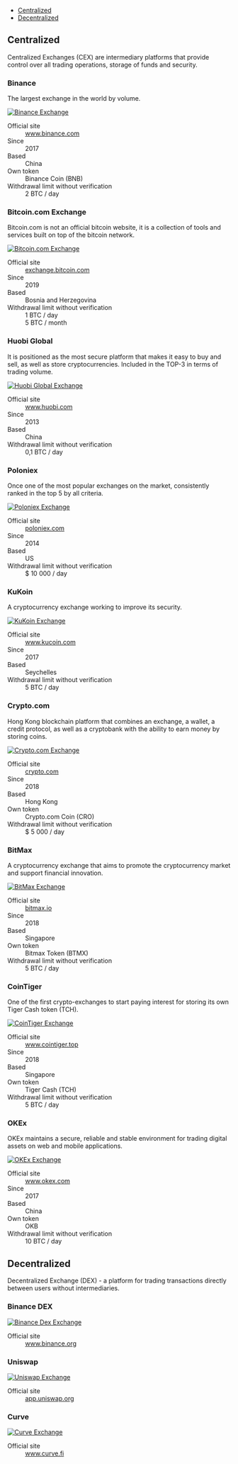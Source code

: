 <div class="contents p-3 pb-2 px-sm-5 pt-sm-4 pb-sm-3">

* [Centralized](#centralized)
* [Decentralized](#decentralized)

</div>

<h2 id="centralized">Centralized</h2>

Centralized Exchanges (CEX) are intermediary platforms that provide control over all trading operations, storage of funds and security.

### Binance

The largest exchange in the world by volume.

<p>
    <a href="https://www.binance.com?ref=26375672" class="img-ext-link" data-link-text="Open www.binance.com in new tab" target="_blank" rel="noopener noreferrer">
        <picture class="img-wrap" style="padding-bottom: calc(100/225*100%)">
            <source data-srcset="/public/images/exchanges/binance.jpg 2x, /public/images/exchanges/binance_sm.jpg 1x" media="(max-width: 768px)">
            <source data-srcset="/public/images/exchanges/binance@2x.jpg 2x, /public/images/exchanges/binance.jpg 1x">
            <img class="img-embed lazy" data-src="/public/images/exchanges/binance.jpg" alt="Binance Exchange">
        </picture>
    </a>
</p>

<dl class="row">
    <dt class="col-sm-4 col-xxl-3">Official site</dt>
    <dd class="col-sm-8 col-xxl-9">
        <a href="https://www.binance.com?ref=26375672" class="ext" target="_blank" rel="noopener noreferrer">www.binance.com</a>
    </dd>
    <dt class="col-sm-4 col-xxl-3">Since</dt>
    <dd class="col-sm-8 col-xxl-9">2017</dd>
    <dt class="col-sm-4 col-xxl-3">Based</dt>
    <dd class="col-sm-8 col-xxl-9">China</dd>
    <dt class="col-sm-4 col-xxl-3">Own token</dt>
    <dd class="col-sm-8 col-xxl-9">Binance Coin (BNB)</dd>
    <dt class="col-sm-4 col-xxl-3">Withdrawal limit without verification</dt>
    <dd class="col-sm-8 col-xxl-9">2 BTC / day</dd>
</dl>

### Bitcoin.com Exchange

Bitcoin.com is not an official bitcoin website, it is a collection of tools and services built on top of the bitcoin network.

<p>
    <a href="https://exchange.bitcoin.com/referral/99755c31b1a089b6" class="img-ext-link" data-link-text="Open exchange.bitcoin.com in new tab" target="_blank" rel="noopener noreferrer">
        <picture class="img-wrap" style="padding-bottom: calc(100/225*100%)">
            <source data-srcset="/public/images/exchanges/bitcoin.com.jpg 2x, /public/images/exchanges/bitcoin.com_sm.jpg 1x" media="(max-width: 768px)">
            <source data-srcset="/public/images/exchanges/bitcoin.com@2x.jpg 2x, /public/images/exchanges/bitcoin.com.jpg 1x">
            <img class="img-embed lazy" data-src="/public/images/exchanges/bitcoin.com.jpg" alt="Bitcoin.com Exchange">
        </picture>
    </a>
</p>

<dl class="row">
    <dt class="col-sm-4 col-xxl-3">Official site</dt>
    <dd class="col-sm-8 col-xxl-9">
        <a href="https://exchange.bitcoin.com/referral/99755c31b1a089b6" class="ext" target="_blank" rel="noopener noreferrer">exchange.bitcoin.com</a>
    </dd>
    <dt class="col-sm-4 col-xxl-3">Since</dt>
    <dd class="col-sm-8 col-xxl-9">2019</dd>
    <dt class="col-sm-4 col-xxl-3">Based</dt>
    <dd class="col-sm-8 col-xxl-9">Bosnia and Herzegovina</dd>
    <dt class="col-sm-4 col-xxl-3" title="Withdrawal limit without verification">Withdrawal limit without verification</dt>
    <dd class="col-sm-8 col-xxl-9">
    <div>1 BTC / day</div>
    <div>5 BTC / month</div>
    </dd>
</dl>

### Huobi Global

It is positioned as the most secure platform that makes it easy to buy and sell, as well as store cryptocurrencies. Included in the TOP-3 in terms of trading volume.

<p>
    <a href="https://www.huobi.com/en-us/register/?invite_code=h8qw6" class="img-ext-link" data-link-text="Open www.huobi.com in new tab" target="_blank" rel="noopener noreferrer">
        <picture class="img-wrap" style="padding-bottom: calc(100/225*100%)">
            <source data-srcset="/public/images/exchanges/huobi.jpg 2x, /public/images/exchanges/huobi_sm.jpg 1x" media="(max-width: 768px)">
            <source data-srcset="/public/images/exchanges/huobi@2x.jpg 2x, /public/images/exchanges/huobi.jpg 1x">
            <img class="img-embed lazy" data-src="/public/images/exchanges/huobi.jpg" alt="Huobi Global Exchange">
        </picture>
    </a>
</p>

<dl class="row">
    <dt class="col-sm-4 col-xxl-3">Official site</dt>
    <dd class="col-sm-8 col-xxl-9">
        <a href="https://www.huobi.com/en-us/register/?invite_code=h8qw6" class="ext" target="_blank" rel="noopener noreferrer">www.huobi.com</a>
    </dd>
    <dt class="col-sm-4 col-xxl-3">Since</dt>
    <dd class="col-sm-8 col-xxl-9">2013</dd>
    <dt class="col-sm-4 col-xxl-3">Based</dt>
    <dd class="col-sm-8 col-xxl-9">China</dd>
    <dt class="col-sm-4 col-xxl-3" title="Withdrawal limit without verification">Withdrawal limit without verification</dt>
    <dd class="col-sm-8 col-xxl-9">0,1 BTC / day</dd>
</dl>

### Poloniex

Once one of the most popular exchanges on the market, consistently ranked in the top 5 by all criteria.

<p>
    <a href="https://poloniex.com/signup?c=TNPMCDQQ" class="img-ext-link" data-link-text="Open poloniex.com in new tab" target="_blank" rel="noopener noreferrer">
        <picture class="img-wrap" style="padding-bottom: calc(100/225*100%)">
            <source data-srcset="/public/images/exchanges/poloniex.jpg 2x, /public/images/exchanges/poloniex_sm.jpg 1x" media="(max-width: 768px)">
            <source data-srcset="/public/images/exchanges/poloniex@2x.jpg 2x, /public/images/exchanges/poloniex.jpg 1x">
            <img class="img-embed lazy" data-src="/public/images/exchanges/poloniex.jpg" alt="Poloniex Exchange">
        </picture>
    </a>
</p>

<dl class="row">
    <dt class="col-sm-4 col-xxl-3">Official site</dt>
    <dd class="col-sm-8 col-xxl-9">
        <a href="https://poloniex.com/signup?c=TNPMCDQQ" class="ext" target="_blank" rel="noopener noreferrer">poloniex.com</a>
    </dd>
    <dt class="col-sm-4 col-xxl-3">Since</dt>
    <dd class="col-sm-8 col-xxl-9">2014</dd>
    <dt class="col-sm-4 col-xxl-3">Based</dt>
    <dd class="col-sm-8 col-xxl-9">US</dd>
    <dt class="col-sm-4 col-xxl-3" title="Withdrawal limit without verification">Withdrawal limit without verification</dt>
    <dd class="col-sm-8 col-xxl-9">$ 10 000 / day</dd>
</dl>

### KuKoin

A cryptocurrency exchange working to improve its security.

<p>
    <a href="https://www.kucoin.com/?rcode=1sseshc" class="img-ext-link" data-link-text="Open www.kucoin.com in new tab" target="_blank" rel="noopener noreferrer">
        <picture class="img-wrap" style="padding-bottom: calc(100/225*100%)">
            <source data-srcset="/public/images/exchanges/kukoin.jpg 2x, /public/images/exchanges/kukoin_sm.jpg 1x" media="(max-width: 768px)">
            <source data-srcset="/public/images/exchanges/kukoin@2x.jpg 2x, /public/images/exchanges/kukoin.jpg 1x">
            <img class="img-embed lazy" data-src="/public/images/exchanges/kukoin.jpg" alt="KuKoin Exchange">
        </picture>
    </a>
</p>

<dl class="row">
    <dt class="col-sm-4 col-xxl-3">Official site</dt>
    <dd class="col-sm-8 col-xxl-9">
        <a href="https://www.kucoin.com/?rcode=1sseshc" class="ext" target="_blank" rel="noopener noreferrer">www.kucoin.com</a>
    </dd>
    <dt class="col-sm-4 col-xxl-3">Since</dt>
    <dd class="col-sm-8 col-xxl-9">2017</dd>
    <dt class="col-sm-4 col-xxl-3">Based</dt>
    <dd class="col-sm-8 col-xxl-9">Seychelles</dd>
    <dt class="col-sm-4 col-xxl-3" title="Withdrawal limit without verification">Withdrawal limit without verification</dt>
    <dd class="col-sm-8 col-xxl-9">5 BTC / day</dd>
</dl>

### Crypto.com

Hong Kong blockchain platform that combines an exchange, a wallet, a credit protocol, as well as a cryptobank with the ability to earn money by storing coins.

<p>
    <a href="https://crypto.com/exch/8z8n472qxv" class="img-ext-link" data-link-text="Open crypto.com in new tab" target="_blank" rel="noopener noreferrer">
        <picture class="img-wrap" style="padding-bottom: calc(100/225*100%)">
            <source data-srcset="/public/images/exchanges/crypto.com.jpg 2x, /public/images/exchanges/crypto.com_sm.jpg 1x" media="(max-width: 768px)">
            <source data-srcset="/public/images/exchanges/crypto.com@2x.jpg 2x, /public/images/exchanges/crypto.com.jpg 1x">
            <img class="img-embed lazy" data-src="/public/images/exchanges/crypto.com.jpg" alt="Crypto.com Exchange">
        </picture>
    </a>
</p>

<dl class="row">
    <dt class="col-sm-4 col-xxl-3">Official site</dt>
    <dd class="col-sm-8 col-xxl-9">
        <a href="https://crypto.com/exch/8z8n472qxv" class="ext" target="_blank" rel="noopener noreferrer">crypto.com</a>
    </dd>
    <dt class="col-sm-4 col-xxl-3">Since</dt>
    <dd class="col-sm-8 col-xxl-9">2018</dd>
    <dt class="col-sm-4 col-xxl-3">Based</dt>
    <dd class="col-sm-8 col-xxl-9">Hong Kong</dd>
    <dt class="col-sm-4 col-xxl-3">Own token</dt>
    <dd class="col-sm-8 col-xxl-9">Crypto.com Coin (CRO)</dd>
    <dt class="col-sm-4 col-xxl-3" title="Withdrawal limit without verification">Withdrawal limit without verification</dt>
    <dd class="col-sm-8 col-xxl-9">$ 5 000 / day</dd>
</dl>

### BitMax

A cryptocurrency exchange that aims to promote the cryptocurrency market and support financial innovation.

<p>
    <a href="https://bitmax.io/register?inviteCode=RMVSIQAL" class="img-ext-link" data-link-text="Open bitmax.io in new tab" target="_blank" rel="noopener noreferrer">
        <picture class="img-wrap" style="padding-bottom: calc(100/225*100%)">
            <source data-srcset="/public/images/exchanges/bitmax.jpg 2x, /public/images/exchanges/bitmax_sm.jpg 1x" media="(max-width: 768px)">
            <source data-srcset="/public/images/exchanges/bitmax@2x.jpg 2x, /public/images/exchanges/bitmax.jpg 1x">
            <img class="img-embed lazy" data-src="/public/images/exchanges/bitmax.jpg" alt="BitMax Exchange">
        </picture>
    </a>
</p>

<dl class="row">
    <dt class="col-sm-4 col-xxl-3">Official site</dt>
    <dd class="col-sm-8 col-xxl-9">
        <a href="https://bitmax.io/register?inviteCode=RMVSIQAL" class="ext" target="_blank" rel="noopener noreferrer">bitmax.io</a>
    </dd>
    <dt class="col-sm-4 col-xxl-3">Since</dt>
    <dd class="col-sm-8 col-xxl-9">2018</dd>
    <dt class="col-sm-4 col-xxl-3">Based</dt>
    <dd class="col-sm-8 col-xxl-9">Singapore</dd>
    <dt class="col-sm-4 col-xxl-3">Own token</dt>
    <dd class="col-sm-8 col-xxl-9">Bitmax Token (BTMX)</dd>
    <dt class="col-sm-4 col-xxl-3" title="Withdrawal limit without verification">Withdrawal limit without verification</dt>
    <dd class="col-sm-8 col-xxl-9">5 BTC / day</dd>
</dl>

### CoinTiger

One of the first crypto-exchanges to start paying interest for storing its own Tiger Cash token (TCH).

<p>
    <a href="https://www.cointiger.top/#/register?refCode=UVIdze" class="img-ext-link" data-link-text="Open www.cointiger.top in new tab" target="_blank" rel="noopener noreferrer">
        <picture class="img-wrap" style="padding-bottom: calc(100/225*100%)">
            <source data-srcset="/public/images/exchanges/cointiger.jpg 2x, /public/images/exchanges/cointiger_sm.jpg 1x" media="(max-width: 768px)">
            <source data-srcset="/public/images/exchanges/cointiger@2x.jpg 2x, /public/images/exchanges/cointiger.jpg 1x">
            <img class="img-embed lazy" data-src="/public/images/exchanges/cointiger.jpg" alt="CoinTiger Exchange">
        </picture>
    </a>
</p>

<dl class="row">
    <dt class="col-sm-4 col-xxl-3">Official site</dt>
    <dd class="col-sm-8 col-xxl-9">
        <a href="https://www.cointiger.top/#/register?refCode=UVIdze" class="ext" target="_blank" rel="noopener noreferrer">www.cointiger.top</a>
    </dd>
    <dt class="col-sm-4 col-xxl-3">Since</dt>
    <dd class="col-sm-8 col-xxl-9">2018</dd>
    <dt class="col-sm-4 col-xxl-3">Based</dt>
    <dd class="col-sm-8 col-xxl-9">Singapore</dd>
    <dt class="col-sm-4 col-xxl-3">Own token</dt>
    <dd class="col-sm-8 col-xxl-9">Tiger Cash (TCH)</dd>
    <dt class="col-sm-4 col-xxl-3" title="Withdrawal limit without verification">Withdrawal limit without verification</dt>
    <dd class="col-sm-8 col-xxl-9">5 BTC / day</dd>
</dl>

### OKEx

OKEx maintains a secure, reliable and stable environment for trading digital assets on web and mobile applications.

<p>
    <a href="https://www.okex.com/join/2668346" class="img-ext-link" data-link-text="Open www.okex.com in new tab" target="_blank" rel="noopener noreferrer">
        <picture class="img-wrap" style="padding-bottom: calc(100/225*100%)">
            <source data-srcset="/public/images/exchanges/okex.jpg 2x, /public/images/exchanges/okex_sm.jpg 1x" media="(max-width: 768px)">
            <source data-srcset="/public/images/exchanges/okex@2x.jpg 2x, /public/images/exchanges/okex.jpg 1x">
            <img class="img-embed lazy" data-src="/public/images/exchanges/okex.jpg" alt="OKEx Exchange">
        </picture>
    </a>
</p>

<dl class="row">
    <dt class="col-sm-4 col-xxl-3">Official site</dt>
    <dd class="col-sm-8 col-xxl-9">
        <a href="https://www.okex.com/join/2668346" class="ext" target="_blank" rel="noopener noreferrer">www.okex.com</a>
    </dd>
    <dt class="col-sm-4 col-xxl-3">Since</dt>
    <dd class="col-sm-8 col-xxl-9">2017</dd>
    <dt class="col-sm-4 col-xxl-3">Based</dt>
    <dd class="col-sm-8 col-xxl-9">China</dd>
    <dt class="col-sm-4 col-xxl-3">Own token</dt>
    <dd class="col-sm-8 col-xxl-9">OKB</dd>
    <dt class="col-sm-4 col-xxl-3" title="Withdrawal limit without verification">Withdrawal limit without verification</dt>
    <dd class="col-sm-8 col-xxl-9">10 BTC / day</dd>
</dl>

<h2 id="decentralized">Decentralized</h2>

Decentralized Exchange (DEX) - a platform for trading transactions directly between users without intermediaries.

### Binance DEX

<p>
    <a href="https://www.binance.org/" class="img-ext-link" data-link-text="Open www.binance.org in new tab" target="_blank" rel="noopener noreferrer">
        <picture class="img-wrap" style="padding-bottom: calc(100/225*100%)">
            <source data-srcset="/public/images/exchanges/binance-dex.jpg 2x, /public/images/exchanges/binance-dex_sm.jpg 1x" media="(max-width: 768px)">
            <source data-srcset="/public/images/exchanges/binance-dex@2x.jpg 2x, /public/images/exchanges/binance-dex.jpg 1x">
            <img class="img-embed lazy" data-src="/public/images/exchanges/binance-dex.jpg" alt="Binance Dex Exchange">
        </picture>
    </a>
</p>

<dl class="row">
    <dt class="col-sm-4 col-xxl-3">Official site</dt>
    <dd class="col-sm-8 col-xxl-9">
        <a href="https://www.binance.org/" class="ext" target="_blank" rel="noopener noreferrer">www.binance.org</a>
    </dd>
</dl>

### Uniswap

<p>
    <a href="https://app.uniswap.org/#/swap" class="img-ext-link" data-link-text="Open app.uniswap.org in new tab" target="_blank" rel="noopener noreferrer">
        <picture class="img-wrap" style="padding-bottom: calc(100/225*100%)">
            <source data-srcset="/public/images/exchanges/uniswap.jpg 2x, /public/images/exchanges/uniswap_sm.jpg 1x" media="(max-width: 768px)">
            <source data-srcset="/public/images/exchanges/uniswap@2x.jpg 2x, /public/images/exchanges/uniswap.jpg 1x">
            <img class="img-embed lazy" data-src="/public/images/exchanges/uniswap.jpg" alt="Uniswap Exchange">
        </picture>
    </a>
</p>

<dl class="row">
    <dt class="col-sm-4 col-xxl-3">Official site</dt>
    <dd class="col-sm-8 col-xxl-9">
        <a href="https://app.uniswap.org/#/swap" class="ext" target="_blank" rel="noopener noreferrer">app.uniswap.org</a>
    </dd>
</dl>

### Curve

<p>
    <a href="https://www.curve.fi/" class="img-ext-link" data-link-text="Open www.curve.fi in new tab" target="_blank" rel="noopener noreferrer">
        <picture class="img-wrap" style="padding-bottom: calc(100/225*100%)">
            <source data-srcset="/public/images/exchanges/curve.jpg 2x, /public/images/exchanges/curve_sm.jpg 1x" media="(max-width: 768px)">
            <source data-srcset="/public/images/exchanges/curve@2x.jpg 2x, /public/images/exchanges/curve.jpg 1x">
            <img class="img-embed lazy" data-src="/public/images/exchanges/curve.jpg" alt="Curve Exchange">
        </picture>
    </a>
</p>

<dl class="row">
    <dt class="col-sm-4 col-xxl-3">Official site</dt>
    <dd class="col-sm-8 col-xxl-9">
        <a href="https://www.curve.fi/" class="ext" target="_blank" rel="noopener noreferrer">www.curve.fi</a>
    </dd>
</dl>
